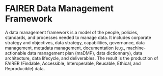 # FAIRER Data Management Framework

A data management framework is a model of the people, policies, standards, and processes needed to manage data. It includes corporate strategy and objectives, data strategy, capabilities, governance, data management, metadata management, documentation (e.g., machine-actionable data management plan (maDMP), data dictionnary), data architecture, data lifecycle, and deliverables. The result is the production of FAIRER (Findable, Accessible, Interoperable, Reusable, Ethical, and Reproducible) data.
